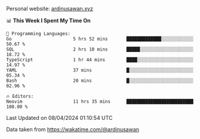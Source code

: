 Personal website: [ardinusawan.xyz](https://ardinusawan.xyz)

<!--START_SECTION:waka-->
📊 **This Week I Spent My Time On** 

```text
💬 Programming Languages: 
Go                       5 hrs 52 mins       █████████████░░░░░░░░░░░░   50.67 % 
SQL                      2 hrs 10 mins       █████░░░░░░░░░░░░░░░░░░░░   18.72 % 
TypeScript               1 hr 44 mins        ████░░░░░░░░░░░░░░░░░░░░░   14.97 % 
YAML                     37 mins             █░░░░░░░░░░░░░░░░░░░░░░░░   05.34 % 
Bash                     20 mins             █░░░░░░░░░░░░░░░░░░░░░░░░   02.96 % 

🔥 Editors: 
Neovim                   11 hrs 35 mins      █████████████████████████   100.00 % 
```


 Last Updated on 08/04/2024 01:10:54 UTC
<!--END_SECTION:waka-->
Data taken from https://wakatime.com/@ardinusawan
